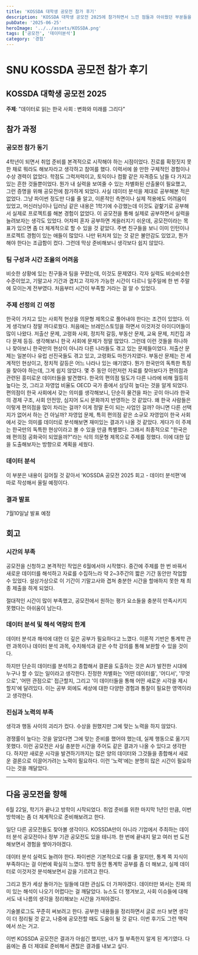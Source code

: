 ```yaml
---
title: 'KOSSDA 대학생 공모전 참가 후기'
description: 'KOSSDA 대학생 공모전 2025에 참가하면서 느낀 점들과 아쉬웠던 부분들을 솔직하게 정리해봤다.'
pubDate: '2025-06-25'
heroImage: '../../assets/KOSSDA.png'
tags: ['공모전', '데이터분석']
category: '경험'
---
```


# SNU KOSSDA 공모전 참가 후기

## KOSSDA 대학생 공모전 2025
**주제**: "데이터로 읽는 한국 사회 : 변화와 미래를 그리다"

## 참가 과정

### 공모전 참가 동기
4학년이 되면서 취업 준비를 본격적으로 시작해야 하는 시점이었다. 진로를 확정짓지 못한 채로 뭐라도 해보자라고 생각하고 참여를 했다. 이력서에 쓸 만한 구체적인 경험이나 수상 경력이 없었다. 
학점도 그럭저럭이고, 토익이나 컴활 같은 자격증도 남들 다 가지고 있는 흔한 것들뿐이었다. 뭔가 내 실력을 보여줄 수 있는 차별화된 산출물이 필요했고, 그런 증명을 위해 공모전에 참가하게 되었다.
사실 데이터 분석을 제대로 공부해본 적은 없었다. 그냥 파이썬 정도만 다룰 줄 알고, 이론적인 측면이나 실제 적용에도 어려움이 있었고, 머신러닝이나 딥러닝 같은 내용은 1학기에 수강했는데 이것도 겉핥기로 공부해서 실제로 프로젝트를 해본 경험이 없었다. 
이 공모전을 통해 실제로 공부하면서 실력을 늘려보자는 생각도 있었다. 어차피 혼자 공부하면 게을러지기 쉬운데, 공모전이라는 목표가 있으면 좀 더 체계적으로 할 수 있을 것 같았다.
주변 친구들을 보니 이미 인턴이나 프로젝트 경험이 있는 애들이 많았다. 나만 뒤처져 있는 것 같은 불안감도 있었고, 뭔가 해야 한다는 조급함이 컸다. 그런데 막상 준비해보니 생각보다 쉽지 않았다.
### 팀 구성과 시간 조율의 어려움
비슷한 상황에 있는 친구들과 팀을 꾸렸는데, 이것도 문제였다. 각자 실력도 비슷비슷한 수준이었고, 기말고사 기간과 겹치고 각자가 가능한 시간이 다르니 일주일에 한 번 주말에 모이는게 전부였다.
처음부터 시간이 부족할 거라는 걸 알 수 있었다.
### 주제 선정의 긴 여정
한국이 가지고 있는 사회적 현상을 의문형 제목으로 풀어내야 한다는 조건이 있었다. 이게 생각보다 정말 까다로웠다.
처음에는 브레인스토밍을 하면서 이것저것 아이디어들이 많이 나왔다. 저출산 문제, 고령화 사회, 정치적 갈등, 부동산 문제, 교육 문제, 치킨집 과다 문제 등등. 생각해보니 한국 사회에 문제가 정말 많았다. 그런데 이런 것들을 하나하나 찾아보니 한국만의 현상이 아니라 다른 나라들도 겪고 있는 문제들이었다.
저출산 문제는 일본이나 유럽 선진국들도 겪고 있고, 고령화도 마찬가지였다. 부동산 문제는 전 세계적인 현상이고, 정치적 갈등은 어느 나라나 있는 얘기였다. 뭔가 한국만의 독특한 특징을 찾아야 하는데, 그게 쉽지 않았다.
몇 주 동안 이런저런 자료를 찾아보다가 편의점과 관련된 흥미로운 데이터들을 발견했다. 한국의 편의점 밀도가 다른 나라에 비해 월등히 높다는 것, 그리고 자영업 비율도 OECD 국가 중에서 상당히 높다는 것을 알게 되었다.
편의점이 한국 사회에서 갖는 의미를 생각해보니, 단순히 물건을 파는 곳이 아니라 한국의 경제 구조, 사회 안전망, 심지어 도시 문화까지 반영하는 것 같았다. 왜 한국 사람들은 이렇게 편의점을 많이 차리는 걸까? 이게 정말 돈이 되는 사업인 걸까? 아니면 다른 선택지가 없어서 하는 건 아닐까?
자영업 문제, 특히 편의점 같은 소규모 자영업이 한국 사회에서 갖는 의미를 데이터로 분석해보면 재미있는 결과가 나올 것 같았다. 게다가 이 주제는 한국만의 독특한 현상이라고 볼 수 있을 만큼 특별했다.
그래서 최종적으로 "한국은 왜 편의점 공화국이 되었을까?"라는 식의 의문형 제목으로 주제를 정했다. 이에 대한 답을 도출해보자는 방향으로 계획을 세웠다.
### 데이터 분석
이 부분은 내용이 길어질 것 같아서 'KOSSDA 공모전 2025 회고 - 데이터 분석편'에 따로 작성해서 올릴 예정이다.


### 결과 발표
7월10일날 발표 예정


## 회고

### 시간의 부족
공모전을 신청하고 본격적인 작업은 6월에서야 시작했다. 중간에 주제를 한 번 바꿔서 새로운 데이터를 해석하고 자료를 수집하느라 약 2~3주간의 짧은 기간 동안만 작업할 수 있었다. 설상가상으로 이 기간이 기말고사와 겹쳐 충분한 시간을 할애하지 못한 채 최종 제출을 하게 되었다. 

절대적인 시간이 많이 부족했고, 공모전에서 원하는 평가 요소들을 충분히 만족시키지 못했다는 아쉬움이 남는다.

### 데이터 분석 및 해석 역량의 한계
데이터 분석과 해석에 대한 더 깊은 공부가 필요하다고 느꼈다. 이론적 기반은 통계학 관련 과목이나 데이터 분석 과목, 수치해석과 같은 수학 강의를 통해 보완할 수 있을 것이다. 

하지만 단순히 데이터를 분석하고 종합해서 결론을 도출하는 것은 AI가 발전한 시대에 누구나 할 수 있는 일이라고 생각한다. 진정한 차별화는 '어떤 데이터를', '어디서', '무엇으로', '어떤 관점으로' 접근할지, 그리고 '이 데이터들을 통해 어떤 새로운 시각을 제시할지'에 달려있다. 이는 공부 외에도 세상에 대한 다양한 경험과 통찰이 필요한 영역이라고 생각한다.

### 진심과 노력의 부족
생각과 행동 사이의 괴리가 컸다. 수상을 원했지만 그에 맞는 노력을 하지 않았다.

경쟁률이 높다는 것을 알았다면 그에 맞는 준비를 했어야 했는데, 실제 행동으로 옮기지 못했다. 이런 공모전은 사실 충분한 시간을 주어도 같은 결과가 나올 수 있다고 생각한다. 하지만 새로운 시각을 발견하기까지는 많은 양의 데이터와 그것들을 종합해서 새로운 결론으로 이끌어가려는 노력이 필요하다. 이런 '노력'에는 분명히 많은 시간이 필요하다는 것을 깨달았다.

---

## 다음 공모전을 향해

6월 22일, 학기가 끝나고 방학이 시작되었다. 취업 준비를 위한 마지막 1년인 만큼, 이번 방학에는 좀 더 체계적으로 준비해보려고 한다.

일단 다른 공모전들도 찾아볼 생각이다. KOSSDA만이 아니라 기업에서 주최하는 데이터 분석 공모전이나 정부 기관 공모전도 있을 테니까. 한 번에 끝내지 말고 여러 번 도전해보면서 경험을 쌓아가야겠다.

데이터 분석 실력도 늘려야 한다. 파이썬은 기본적으로 다룰 줄 알지만, 통계 쪽 지식이 부족하다는 걸 이번에 확실히 느꼈다. 방학 동안 통계학 공부를 좀 더 해보고, 실제 데이터로 이것저것 분석해보면서 감을 기르려고 한다.

그리고 뭔가 세상 돌아가는 일들에 대한 관심도 더 가져야겠다. 데이터만 봐서는 진짜 의미 있는 해석이 나오기 어렵다는 걸 깨달았다. 뉴스도 더 챙겨보고, 사회 이슈들에 대해서도 내 나름의 생각을 정리해보는 시간을 가져야겠다.

기술블로그도 꾸준히 써보려고 한다. 공부한 내용들을 정리하면서 글로 쓰다 보면 생각이 더 정리될 것 같고, 나중에 공모전할 때도 도움이 될 것 같다. 이번 후기도 그런 맥락에서 쓰는 거고.

이번 KOSSDA 공모전은 결과가 아쉽긴 했지만, 내가 뭘 부족한지 알게 된 계기였다. 다음에는 좀 더 제대로 준비해서 괜찮은 결과를 내보고 싶다.


